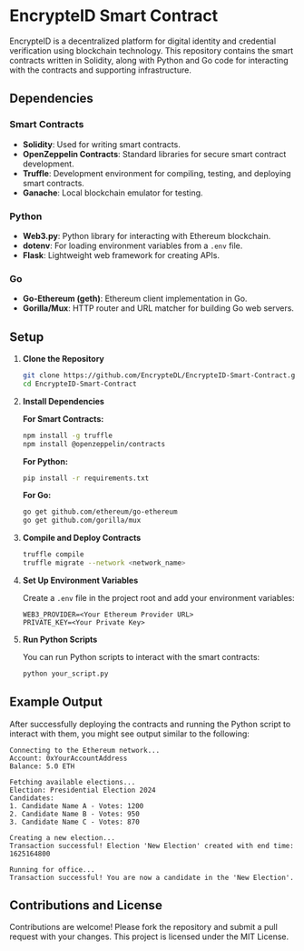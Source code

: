 # EncrypteID Smart Contract

EncrypteID is a decentralized platform for digital identity and credential verification using blockchain technology. This repository contains the smart contracts written in Solidity, along with Python and Go code for interacting with the contracts and supporting infrastructure.


## Dependencies

### Smart Contracts
- **Solidity**: Used for writing smart contracts.
- **OpenZeppelin Contracts**: Standard libraries for secure smart contract development.
- **Truffle**: Development environment for compiling, testing, and deploying smart contracts.
- **Ganache**: Local blockchain emulator for testing.

### Python
- **Web3.py**: Python library for interacting with Ethereum blockchain.
- **dotenv**: For loading environment variables from a `.env` file.
- **Flask**: Lightweight web framework for creating APIs.

### Go
- **Go-Ethereum (geth)**: Ethereum client implementation in Go.
- **Gorilla/Mux**: HTTP router and URL matcher for building Go web servers.

## Setup

1. **Clone the Repository**
   ```bash
   git clone https://github.com/EncrypteDL/EncrypteID-Smart-Contract.git
   cd EncrypteID-Smart-Contract
   ```

2. **Install Dependencies**

   **For Smart Contracts:**
   ```bash
   npm install -g truffle
   npm install @openzeppelin/contracts
   ```

   **For Python:**
   ```bash
   pip install -r requirements.txt
   ```

   **For Go:**
   ```bash
   go get github.com/ethereum/go-ethereum
   go get github.com/gorilla/mux
   ```

3. **Compile and Deploy Contracts**
   ```bash
   truffle compile
   truffle migrate --network <network_name>
   ```

4. **Set Up Environment Variables**

   Create a `.env` file in the project root and add your environment variables:

   ```
   WEB3_PROVIDER=<Your Ethereum Provider URL>
   PRIVATE_KEY=<Your Private Key>
   ```

5. **Run Python Scripts**

   You can run Python scripts to interact with the smart contracts:
   ```bash
   python your_script.py
   ```

## Example Output

After successfully deploying the contracts and running the Python script to interact with them, you might see output similar to the following:

```plaintext
Connecting to the Ethereum network...
Account: 0xYourAccountAddress
Balance: 5.0 ETH

Fetching available elections...
Election: Presidential Election 2024
Candidates:
1. Candidate Name A - Votes: 1200
2. Candidate Name B - Votes: 950
3. Candidate Name C - Votes: 870

Creating a new election...
Transaction successful! Election 'New Election' created with end time: 1625164800

Running for office...
Transaction successful! You are now a candidate in the 'New Election'.
```

## Contributions and License

Contributions are welcome! Please fork the repository and submit a pull request with your changes. This project is licensed under the MIT License.

